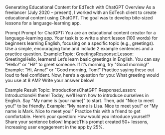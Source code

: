 Generating Educational Content for EdTech with ChatGPT
Overview
As a freelancer (July 2020 – present), I worked with an EdTech client to create educational content using ChatGPT. The goal was to develop bite-sized lessons for a language-learning app.

Prompt
Prompt for ChatGPT:
You are an educational content creator for a language-learning app. Your task is to write a short lesson (100 words) for beginners learning English, focusing on a specific topic (e.g., greetings). Use a simple, encouraging tone and include 2 example sentences and a practice question. Example:Topic: GreetingsResponse:Lesson: GreetingsHello, learners! Let’s learn basic greetings in English. You can say "Hello!" or "Hi!" to greet someone. If it’s morning, try "Good morning!" Example: "Hi, Anna!" or "Good morning, Tom!" Practice saying these out loud to feel confident. Now, here’s a question for you: What greeting would you use at 8 AM? Write your answer below!

Example Result
Topic: IntroductionsChatGPT Response:Lesson: IntroductionsHi there! Today, we’ll learn how to introduce ourselves in English. Say "My name is [your name]" to start. Then, add "Nice to meet you!" to be friendly. Example: "My name is Lisa. Nice to meet you!" or "My name is Mark. Nice to meet you!" Practice this with a friend to get comfortable. Here’s your question: How would you introduce yourself? Share your sentence below!
Impact:This prompt created 50+ lessons, increasing user engagement in the app by 25%.

